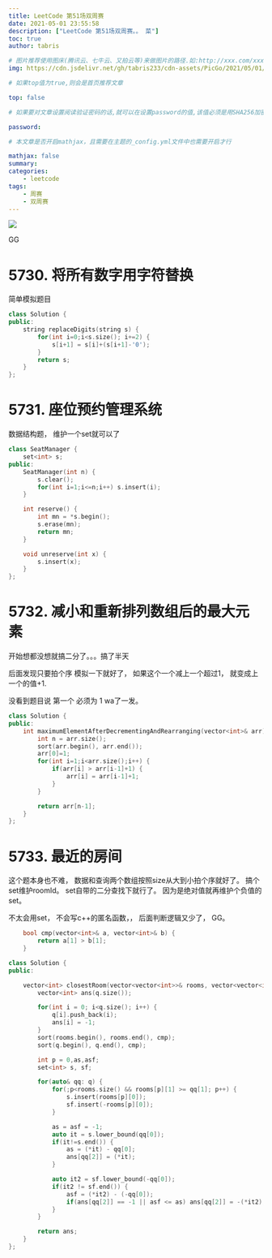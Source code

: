```yaml
---
title: LeetCode 第51场双周赛
date: 2021-05-01 23:55:58
description: ["LeetCode 第51场双周赛。。 菜"]
toc: true
author: tabris

# 图片推荐使用图床(腾讯云、七牛云、又拍云等)来做图片的路径.如:http://xxx.com/xxx.jpg
img: https://cdn.jsdelivr.net/gh/tabris233/cdn-assets/PicGo/2021/05/01/20210501233929.png

# 如果top值为true,则会是首页推荐文章

top: false

# 如果要对文章设置阅读验证密码的话,就可以在设置password的值,该值必须是用SHA256加密后的密码,防止被他人识破

password:

# 本文章是否开启mathjax，且需要在主题的_config.yml文件中也需要开启才行

mathjax: false
summary:
categories:
    - leetcode
tags:
    - 周赛
    - 双周赛
---
```


![](https://cdn.jsdelivr.net/gh/tabris233/cdn-assets/PicGo/2021/05/01/20210501233929.png)

GG

# 5730. 将所有数字用字符替换

简单模拟题目

```cpp
class Solution {
public:
    string replaceDigits(string s) {
        for(int i=0;i<s.size(); i+=2) {
            s[i+1] = s[i]+(s[i+1]-'0');
        }
        return s;
    }
};
```

# 5731. 座位预约管理系统

数据结构题， 维护一个set就可以了 

```cpp
class SeatManager {
    set<int> s;
public:
    SeatManager(int n) {
        s.clear();
        for(int i=1;i<=n;i++) s.insert(i);
    }

    int reserve() {
        int mn = *s.begin();
        s.erase(mn);
        return mn;
    }

    void unreserve(int x) {
        s.insert(x);
    }
};
```

# 5732. 减小和重新排列数组后的最大元素

开始想都没想就搞二分了。。。搞了半天

后面发现只要拍个序 模拟一下就好了， 如果这个一个减上一个超过1， 就变成上一个的值+1.

没看到题目说 第一个 必须为 1  wa了一发。

```cpp
class Solution {
public:
    int maximumElementAfterDecrementingAndRearranging(vector<int>& arr) {
        int n = arr.size();
        sort(arr.begin(), arr.end());
        arr[0]=1;
        for(int i=1;i<arr.size();i++) {
            if(arr[i] > arr[i-1]+1) {
                arr[i] = arr[i-1]+1;
            }
        }

        return arr[n-1];
    }
};
```

# 5733. 最近的房间

这个题本身也不难， 数据和查询两个数组按照size从大到小拍个序就好了。 搞个set维护roomId。 set自带的二分查找下就行了。  因为是绝对值就再维护个负值的set。

不太会用set， 不会写c++的匿名函数，， 后面判断逻辑又少了， GG。

```cpp
    bool cmp(vector<int>& a, vector<int>& b) {
        return a[1] > b[1];
    }

class Solution {
public:

    vector<int> closestRoom(vector<vector<int>>& rooms, vector<vector<int>>& q) {
        vector<int> ans(q.size());

        for(int i = 0; i<q.size(); i++) {
            q[i].push_back(i);
            ans[i] = -1;
        }
        sort(rooms.begin(), rooms.end(), cmp);
        sort(q.begin(), q.end(), cmp);

        int p = 0,as,asf;
        set<int> s, sf;

        for(auto& qq: q) {
            for(;p<rooms.size() && rooms[p][1] >= qq[1]; p++) {
                s.insert(rooms[p][0]);
                sf.insert(-rooms[p][0]);
            }

            as = asf = -1;
            auto it = s.lower_bound(qq[0]);
            if(it!=s.end()) {
                as = (*it) - qq[0];
                ans[qq[2]] = (*it);
            }

            auto it2 = sf.lower_bound(-qq[0]);
            if(it2 != sf.end()) {
                asf = (*it2) - (-qq[0]);
                if(ans[qq[2]] == -1 || asf <= as) ans[qq[2]] = -(*it2);
            }
        }

        return ans;
    }
};
```
